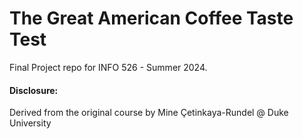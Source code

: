 # The Great American Coffee Taste Test

Final Project repo for INFO 526 - Summer 2024.

#### Disclosure:

Derived from the original course by Mine Çetinkaya-Rundel \@ Duke University
